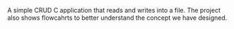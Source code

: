 A simple CRUD C application that reads and writes into a file. The project also shows flowcahrts to better understand the concept we have designed.
